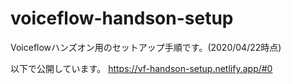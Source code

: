 # voiceflow-handson-setup

Voiceflowハンズオン用のセットアップ手順です。(2020/04/22時点)

以下で公開しています。
https://vf-handson-setup.netlify.app/#0
